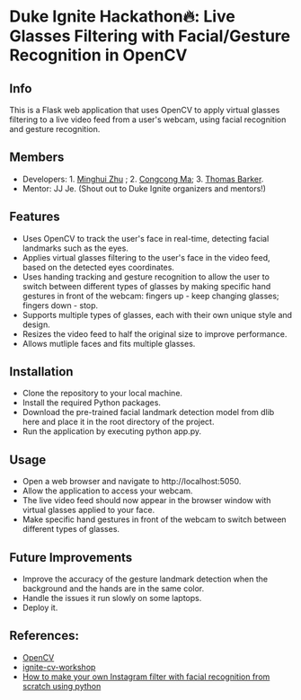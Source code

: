# Duke Ignite Hackathon🔥: Live Glasses Filtering with Facial/Gesture Recognition in OpenCV

## Info
This is a Flask web application that uses OpenCV to apply virtual glasses filtering to a live video feed from a user's webcam, using facial recognition and gesture recognition.

## Members
- Developers: 1. [Minghui Zhu](https://github.com/zhuminghui17) ; 2. [Congcong Ma](https://github.com/Donis666); 3. [Thomas Barker](https://github.com/ThomasBarker220).
- Mentor: JJ Je. (Shout out to Duke Ignite organizers and mentors!)


## Features
- Uses OpenCV to track the user's face in real-time, detecting facial landmarks such as the eyes.
- Applies virtual glasses filtering to the user's face in the video feed, based on the detected eyes coordinates.
- Uses handing tracking and gesture recognition to allow the user to switch between different types of glasses by making specific hand gestures in front of the webcam: fingers up - keep changing glasses; fingers down - stop.
- Supports multiple types of glasses, each with their own unique style and design.
- Resizes the video feed to half the original size to improve performance.
- Allows mutliple faces and fits multiple glasses. 

## Installation
- Clone the repository to your local machine.
- Install the required Python packages.
- Download the pre-trained facial landmark detection model from dlib here and place it in the root directory of the project.
- Run the application by executing python app.py.

## Usage
- Open a web browser and navigate to http://localhost:5050.
- Allow the application to access your webcam.
- The live video feed should now appear in the browser window with virtual glasses applied to your face.
- Make specific hand gestures in front of the webcam to switch between different types of glasses.

## Future Improvements
- Improve the accuracy of the gesture landmark detection when the background and the hands are in the same color.
- Handle the issues it run slowly on some laptops. 
- Deploy it.

## References:
- [OpenCV](https://opencv.org/)
- [ignite-cv-workshop](https://github.com/bharat-krishnan/ignite-cv-workshop)
- [How to make your own Instagram filter with facial recognition from scratch using python](https://github.com/mitkrieg/live-image-face-filter-blog)

